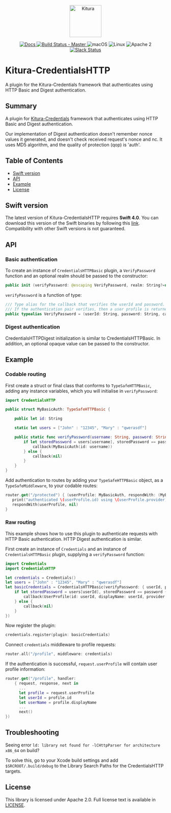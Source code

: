 <p align="center">
    <a href="http://kitura.io/">
        <img src="https://raw.githubusercontent.com/IBM-Swift/Kitura/master/Sources/Kitura/resources/kitura-bird.svg?sanitize=true" height="100" alt="Kitura">
    </a>
</p>


<p align="center">
    <a href="http://www.kitura.io/">
    <img src="https://img.shields.io/badge/docs-kitura.io-1FBCE4.svg" alt="Docs">
    </a>
    <a href="https://travis-ci.org/IBM-Swift/Kitura-CredentialsHTTP">
    <img src="https://travis-ci.org/IBM-Swift/Kitura-CredentialsHTTP.svg?branch=master" alt="Build Status - Master">
    </a>
    <img src="https://img.shields.io/badge/os-macOS-green.svg?style=flat" alt="macOS">
    <img src="https://img.shields.io/badge/os-linux-green.svg?style=flat" alt="Linux">
    <img src="https://img.shields.io/badge/license-Apache2-blue.svg?style=flat" alt="Apache 2">
    <a href="http://swift-at-ibm-slack.mybluemix.net/">
    <img src="http://swift-at-ibm-slack.mybluemix.net/badge.svg" alt="Slack Status">
    </a>
</p>

# Kitura-CredentialsHTTP
A plugin for the Kitura-Credentials framework that authenticates using HTTP Basic and Digest authentication.

## Summary
A plugin for [Kitura-Credentials](https://github.com/IBM-Swift/Kitura-Credentials) framework that authenticates using HTTP Basic and Digest authentication.

Our implementation of Digest authentication doesn't remember nonce values it generated, and doesn't check received request's nonce and nc. It uses MD5 algorithm, and the quality of protection (qop) is 'auth'.  

## Table of Contents
* [Swift version](#swift-version)
* [API](#api)
* [Example](#example)
* [License](#license)

## Swift version
The latest version of Kitura-CredentialsHTTP requires **Swift 4.0**. You can download this version of the Swift binaries by following this [link](https://swift.org/download/). Compatibility with other Swift versions is not guaranteed.

## API

### Basic authentication
To create an instance of `CredentialsHTTPBasic` plugin, a `VerifyPassword` function and an optional realm should be passed to the constructor:
```swift
public init (verifyPassword: @escaping VerifyPassword, realm: String?=nil)
```
`verifyPassword` is a function of type:
```swift
/// Type alias for the callback that verifies the userId and password.
/// If the authentication pair verifies, then a user profile is returned.
public typealias VerifyPassword = (userId: String, password: String, callback: @escaping (UserProfile?) -> Void) -> Void
```

### Digest authentication
CredentialsHTTPDigest initialization is similar to CredentialsHTTPBasic. In addition, an optional opaque value can be passed to the constructor.

## Example

### Codable routing

First create a struct or final class that conforms to `TypeSafeHTTPBasic`,
adding any instance variables, which you will initialise in `verifyPassword`:

```swift
import CredentialsHTTP

public struct MyBasicAuth: TypeSafeHTTPBasic {

    public let id: String

    static let users = ["John" : "12345", "Mary" : "qwerasdf"]

    public static func verifyPassword(username: String, password: String, callback: @escaping (MyBasicAuth?) -> Void) {
        if let storedPassword = users[username], storedPassword == password {
            callback(MyBasicAuth(id: username))
        } else {
            callback(nil)
        }
    }
}
```

Add authentication to routes by adding your `TypeSafeHTTPBasic` object, as a `TypeSafeMiddleware`, to your codable routes:

```swift
router.get("/protected") { (userProfile: MyBasicAuth, respondWith: (MyBasicAuth?, RequestError?) -> Void) in
   print("authenticated \(userProfile.id) using \(userProfile.provider)")
   respondWith(userProfile, nil)
}
```

### Raw routing
This example shows how to use this plugin to authenticate requests with HTTP Basic authentication. HTTP Digest authentication is similar.
<br>

First create an instance of `Credentials` and an instance of `CredentialsHTTPBasic` plugin, supplying a `verifyPassword` function:

```swift
import Credentials
import CredentialsHTTP

let credentials = Credentials()
let users = ["John" : "12345", "Mary" : "qwerasdf"]
let basicCredentials = CredentialsHTTPBasic(verifyPassword: { userId, password, callback in
    if let storedPassword = users[userId], storedPassword == password {
        callback(UserProfile(id: userId, displayName: userId, provider: "HTTPBasic"))
    } else {
        callback(nil)
    }
})
```
Now register the plugin:
```swift
credentials.register(plugin: basicCredentials)
```
Connect `credentials` middleware to profile requests:
```swift
router.all("/profile", middleware: credentials)
```
If the authentication is successful, `request.userProfile` will contain user profile information:
```swift
router.get("/profile", handler:
    { request, response, next in
      ...
      let profile = request.userProfile
      let userId = profile.id
      let userName = profile.displayName
      ...
      next()
})
```

## Troubleshooting

Seeing error `ld: library not found for -lCHttpParser for architecture x86_64` on build?

To solve this, go to your Xcode build settings and add `$SRCROOT/.build/debug` to the Library Search Paths for the CredentialsHTTP targets.

## License
This library is licensed under Apache 2.0. Full license text is available in [LICENSE](LICENSE.txt).
